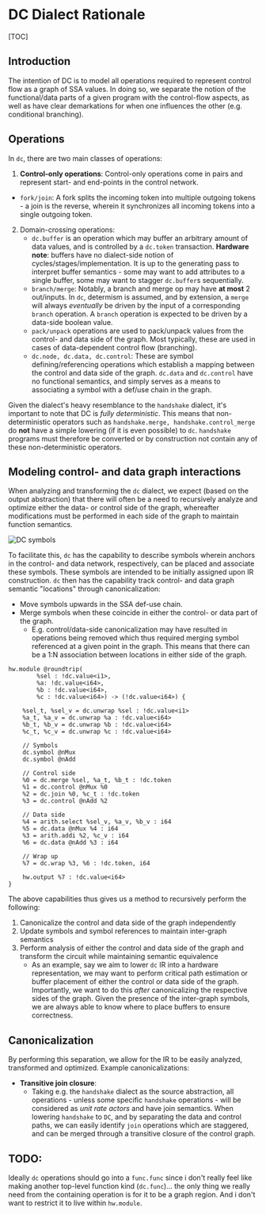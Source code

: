 # DC Dialect Rationale

[TOC]

## Introduction

The intention of DC is to model all operations required to represent control flow as a graph of SSA values.
In doing so, we separate the notion of the functional/data parts of a given program with the control-flow aspects,
as well as have clear demarkations for when one influences the other (e.g. conditional branching).

## Operations
In `dc`, there are two main classes of operations:
1. **Control-only operations**: Control-only operations come in pairs and represent start- and end-points in the control network.
  * `fork/join`: A fork splits the incoming token into multiple outgoing tokens - a join is the reverse, wherein it synchronizes all incoming tokens into a single outgoing token.
2. Domain-crossing operations:
   * `dc.buffer` is an operation which may buffer an arbitrary amount of data values, and is controlled by a `dc.token` transaction.
   **Hardware note**: buffers have no dialect-side notion of cycles/stages/implementation. It is up to the generating pass to interpret buffer semantics - some may want to add attributes to a single buffer, some may want to stagger `dc.buffer`s sequentially.
   * `branch/merge`: Notably, a branch and merge op may have **at most** 2 out/inputs. In `dc`, determism is assumed, and by extension, a `merge` will always *eventually* be driven by the input of a corresponding `branch` operation. A `branch` operation is expected to be driven by a data-side boolean value.
   * `pack/unpack` operations are used to pack/unpack values from the control- and data side of the graph. Most typically, these are used in cases of data-dependent control flow (branching).
   * `dc.node, dc.data, dc.control`: These are symbol defining/referencing operations which establish a mapping between the control and data side of the graph. `dc.data` and `dc.control` have no functional semantics, and simply serves as a means to associating a symbol with a def/use chain in the graph.

Given the dialect's heavy resemblance to the `handshake` dialect, it's important to note that DC is _fully deterministic_. This means that non-deterministic operators such as `handshake.merge, handshake.control_merge` do **not** have a simple lowering (if it is even possible) to `dc`. `handshake` programs must therefore be converted or by construction not contain any of these non-deterministic operators.

## Modeling control- and data graph interactions
When analyzing and transforming the `dc` dialect, we expect (based on the output abstraction) that there will often be a need to recursively analyze and optimize either the data- or control side of the graph, whereafter modifications must be performed in each side of the graph to maintain function semantics.

 <img title="DC symbols" src="includes/img/dc-symbols.png"/>

To facilitate this, `dc` has the capability to describe symbols wherein anchors in the control- and data network, respectively, can be placed and associate these symbols. These symbols are intended to be initially assigned upon IR construction. `dc` then has the capability track control- and data graph semantic "locations" through canonicalization:
* Move symbols upwards in the SSA def-use chain.
* Merge symbols when these coincide in either the control- or data part of the graph.
  * E.g. control/data-side canonicalization may have resulted in operations being removed which thus required merging symbol referenced at a given point in the graph. This means that there can be a 1:N association between locations in either side of the graph.

```mlir
hw.module @roundtrip(
        %sel : !dc.value<i1>,
        %a: !dc.value<i64>,
        %b : !dc.value<i64>,
        %c : !dc.value<i64>) -> (!dc.value<i64>) {

    %sel_t, %sel_v = dc.unwrap %sel : !dc.value<i1>
    %a_t, %a_v = dc.unwrap %a : !dc.value<i64>
    %b_t, %b_v = dc.unwrap %b : !dc.value<i64>
    %c_t, %c_v = dc.unwrap %c : !dc.value<i64>

    // Symbols
    dc.symbol @nMux
    dc.symbol @nAdd

    // Control side
    %0 = dc.merge %sel, %a_t, %b_t : !dc.token
    %1 = dc.control @nMux %0
    %2 = dc.join %0, %c_t : !dc.token
    %3 = dc.control @nAdd %2

    // Data side
    %4 = arith.select %sel_v, %a_v, %b_v : i64
    %5 = dc.data @nMux %4 : i64
    %3 = arith.addi %2, %c_v : i64
    %6 = dc.data @nAdd %3 : i64

    // Wrap up
    %7 = dc.wrap %3, %6 : !dc.token, i64

    hw.output %7 : !dc.value<i64>
}
```

The above capabilities thus gives us a method to recursively perform the following:
1. Canonicalize the control and data side of the graph independently
2. Update symbols and symbol references to maintain inter-graph semantics
3. Perform analysis of either the control and data side of the graph and transform the circuit while maintaining semantic equivalence
   * As an example, say we aim to lower `dc` IR into a hardware representation, we may want to perform critical path estimation or buffer placement of either the control or data side of the graph. Importantly, we want to do this *after* canonicalizing the respective sides of the graph. Given the presence of the inter-graph symbols, we are always able to know where to place buffers to ensure correctness.

## Canonicalization
By performing this separation, we allow for the IR to be easily analyzed, transformed and optimized.
Example canonicalizations:
* **Transitive join closure**:
  * Taking e.g. the `handshake` dialect as the source abstraction, all operations - unless some specific `handshake` operations - will be considered as *unit rate actors* and have join semantics. When lowering `handshake` to `DC`, and by separating the data and control paths, we can easily identify `join` operations which are staggered, and can be merged through a transitive closure of the control graph.


## TODO:

Ideally `dc` operations should go into a `func.func` since i don't really feel like making another top-level function kind (`dc.func`)... the only thing we really need from the containing operation is for it to be a graph region. And i don't want to restrict it to live within `hw.module`.
